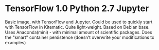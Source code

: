 # TensorFlow 1.0 Python 2.7 Jupyter

Basic image, with TensorFlow and Jupyter. Could be used to quickly start with TensorFlow in Kitematic.  Quite light-weight. Based on Debian base. Uses Anaconda(mini) - with minimal amount of scientific packages. Does the "smart" container persistence (doesn't overwrite your modifications to examples)